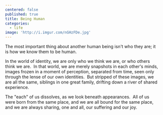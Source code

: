 ```yaml
---
centered: false
published: true
title: Being Human
categories:
  - life
image: 'http://i.imgur.com/nGHzFDe.jpg'
---
```

The most important thing
about another human being
isn't who they are;
it is how we know them
to be human.

In the world of identity,
we are only
who we think we are,
or who others think we are.
​
In that world,
we are merely snapshots
in each other's minds,
images frozen 
in a moment of perception,
separated from time,
seen only 
through the lense
of our own identities.
​
But stripped of these images,
we are all the same,
siblings in one great family,
drifting down a river 
of shared experience.

The "each" of us dissolves,
as we look beneath appearances.
​
All of us were born 
from the same place,
and we are all  bound 
for the same place,
and we are always sharing,
one and all,
our suffering 
and our joy.
​

​





